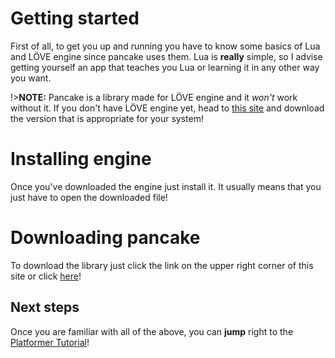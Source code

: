 # Getting started

First of all, to get you up and running you have to know some basics of Lua and LÖVE engine since pancake uses them. Lua is **really** simple, so I advise getting yourself an app that teaches you Lua or learning it in any other way you want.

!>**NOTE:** Pancake is a library made for LÖVE engine and it *won't* work without it. If you don't have LÖVE engine yet, head to [this site](https://love2d.org/) and download the version that is appropriate for your system!

# Installing engine

Once you've downloaded the engine just install it. It usually means that you just have to open the downloaded file!

# Downloading pancake

To download the library just click the link on the upper right corner of this site or click [here](https://github.com/pancake-library/empty-template)!

## Next steps

Once you are familiar with all of the above, you can **jump** right to the [Platformer Tutorial](http://mightypancake.games/#/tutorials/platformer)!
